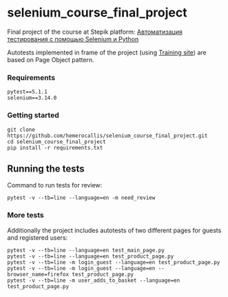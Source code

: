 # selenium_course_final_project
Final project of the course at Stepik platform: [Автоматизация тестирования с помощью Selenium и Python](https://stepik.org/course/575/syllabus)


Autotests implemented in frame of the project (using [Training site](http://selenium1py.pythonanywhere.com/)) are based on Page Object pattern.



### Requirements
```
pytest==5.1.1
selenium==3.14.0
```

### Getting started
```
git clone https://github.com/hemerocallis/selenium_course_final_project.git
cd selenium_course_final_project
pip install -r requirements.txt
```

## Running the tests

Command to run tests for review:
```
pytest -v --tb=line --language=en -m need_review
```

### More tests

Additionally the project includes autotests of two different pages for guests and registered users:

```
pytest -v --tb=line --language=en test_main_page.py
pytest -v --tb=line --language=en test_product_page.py
pytest -v --tb=line -m login_guest --language=en test_product_page.py
pytest -v --tb=line -m login_guest --language=en --browser_name=firefox test_product_page.py
pytest -v --tb=line -m user_adds_to_basket --language=en test_product_page.py
```
